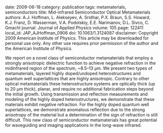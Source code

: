 date: 2009-06-18
category: publication
tags: metamaterials, semiconductors
title: Mid-infrared Semiconductor Optical Metamaterials
authors: A.J. Hoffman, L. Alekseyev, A. Sridhar, P.X. Braun, S.S. Howard, K.J. Franz, D. Wasserman, V.A. Podolskiy, E.E. Narimanov, D.L. Sivco, C. Gmachl
journal: Journal of Applied Physics
volume: 105
page: 122411
local_id: JAP_AJHoffman_0906
doi: 10.1063/1.3124087
disclaimer: Copyright 2009 American Institute of Physics. This article may be downloaded for personal use only. Any other use requires prior permission of the author and the American Institute of Physics.

We report on a novel class of semiconductor metamaterials that employ a strongly
anisotropic dielectric function to achieve negative refraction in the
midinfrared region of the spectrum, ~8.5–13 µm. We present two types of
metamaterials, layered highly doped/undoped heterostructures and quantum well
superlattices that are highly anisotropic. Contrary to other optical
metamaterials these heterostructure systems are optically thick (up to 20 µm
thick), planar, and require no additional fabrication steps beyond the initial
growth. Using transmission and reflection measurements and modeling of the
highly doped heterostructures, we demonstrate that these materials exhibit
negative refraction. For the highly doped quantum well superlattices, we
demonstrate anomalous reflection due to the strong anisotropy of the material
but a determination of the sign of refraction is still difficult. This new
class of semiconductor metamaterials has great potential for waveguiding and
imaging applications in the long-wave infrared.